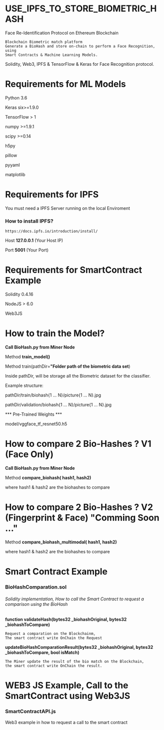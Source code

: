 
# USE_IPFS_TO_STORE_BIOMETRIC_HASH

Face Re-Identification Protocol on Ethereum Blockchain


    Blockchain Biometric match platform
    Generate a BioHash and store on-chain to perform a Face Recognition, using
    Smart Contracts & Machine Learning Models.



Solidity, Web3, IPFS & TensorFlow & Keras for Face Recognition protocol.

# Requirements for ML Models

Python 3.6

Keras six>=1.9.0

TensorFlow > 1

numpy >=1.9.1

scipy >=0.14

h5py

pillow

pyyaml

matplotlib

# Requirements for IPFS

You must need a IPFS Server running on the local Enviroment

### How to install IPFS?
    https://docs.ipfs.io/introduction/install/

Host **127.0.0.1**  (Your Host IP)

Port **5001**       (Your Port)

# Requirements for SmartContract Example

Solidity 0.4.16

NodeJS > 6.0

Web3JS

# How to train the Model?

**Call BioHash.py from Miner Node**

Method **train_model()**

Method  train(pathDir=**"Folder path of the biometric data set**)

Inside pathDir, will be storage all the Biometric dataset for the classifier.

Example structure:

pathDir/train/biohash{1 ... N}/picture{1 ... N}.jpg

pathDir/validation/biohash{1 ... N}/picture{1 ... N}.jpg

*** Pre-Trained Weights ***

model/vggface_tf_resnet50.h5


# How to compare 2 Bio-Hashes ? V1 (Face Only)


**Call BioHash.py from Miner Node**

Method **compare_biohash( hash1, hash2)**

where hash1 & hash2 are the biohashes to compare



# How to compare 2 Bio-Hashes ? V2 (Fingerprint & Face) "Comming Soon ..."

Method **compare_biohash_multimodal( hash1, hash2)**

where hash1 & hash2 are the biohashes to compare



# Smart Contract Example

### BioHashComparation.sol

###### Solidity implementation, How to call the Smart Contract to request a comparison using the BioHash



 **function validateHash(bytes32 _biohashOriginal, bytes32 _biohashToCompare)**

    Request a comparation on the Blockchainm,
    The smart contract write OnChain the Request

 **updateBioHashComparationResult(bytes32 _biohashOriginal, bytes32 _biohashToCompare, bool isMatch)**

    The Miner update the result of the bio match on the Blockchain,
    the smart contract write OnChain the result.



# WEB3 JS Example, Call to the SmartContract using  Web3JS

### SmartContractAPI.js

Web3 example in how to request a call to the smart contract
